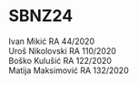 # SBNZ24
Ivan Mikić RA 44/2020\
Uroš Nikolovski RA 110/2020\
Boško Kulušić RA 122/2020\
Matija Maksimović RA 132/2020
